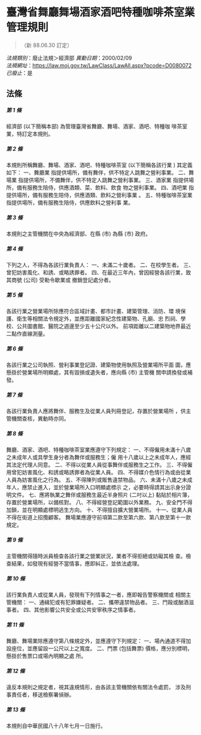 # 臺灣省舞廳舞場酒家酒吧特種咖啡茶室業管理規則
> （新 88.06.30 訂定）

*法規類別*：廢止法規＞經濟部
*異動日期*：2000/02/09  
*法規網址*：https://law.moj.gov.tw/LawClass/LawAll.aspx?pcode=D0080072
*已廢止*：是


## 法條
##### 第 1 條
經濟部 (以下簡稱本部) 為管理臺灣省舞廳、舞場、酒家、酒吧、特種咖
啡茶室業，特訂定本規則。

##### 第 2 條
本規則所稱舞廳、舞場、酒家、酒吧、特種咖啡茶室 (以下簡稱各該行業
) 其定義如下：
一、舞廳業  指提供場所，備有舞伴，供不特定人跳舞之營利事業。
二、舞場業  指提供場所，不備舞伴，供不特定人跳舞之營利事業。
三、酒家業  指提供場所，備有服務生陪侍，供應酒類、菜、飲料、飲食
    物之營利事業。
四、酒吧業  指提供場所，備有服務生陪侍，供應酒類、飲料之營利事業
    。
五、特種咖啡茶室業  指提供場所，備有服務生陪侍，供應飲料之營利事
    業。


##### 第 3 條
本規則之主管機關在中央為經濟部、在縣 (市) 為縣 (市) 政府。

##### 第 4 條
下列之人，不得為各該行業負責人：
一、未滿二十歲者。
二、在校學生者。
三、曾犯妨害風化、和誘、或略誘罪者。
四、在最近三年內，曾因經營各該行業，致其商號 (公司) 受勒令歇業或
    撤銷登記處分者。


##### 第 5 條
各該行業之營業場所除應符合區域計畫、都市計畫、建築管理、消防、環
境保護、衛生等相關法令規定外，並應距離國家紀念性建築物、孔廟、忠
烈祠、學校、公共圖書館、醫院之週邊至少五十公尺以外。
前項距離以二建築物地界最近二點作直線測量。

##### 第 6 條
各該行業之公司執照、營利事業登記證、建築物使用執照及營業場所平面
圖，應懸掛於營業場所明顯處，其有毀損或遺失者，應向縣 (市) 主管機
關申請換發或補發。

##### 第 7 條
各該行業負責人應將舞伴、服務生及從業人員列冊登記，存置於營業場所
，供主管機關查核，異動時亦同。

##### 第 8 條
舞廳、酒家、酒吧、特種咖啡茶室業應遵守下列規定：
一、不得僱用未滿十八歲之未成年人或具學生身分者為舞伴或服務生；僱
    用十八歲以上之未成年人，應經其法定代理人同意。
二、不得以從業人員從事舞伴或服務生之工作。
三、不得僱用曾犯妨害風化、和誘或略誘罪者為從業人員。
四、不得媒介色情行為或由從業人員為妨害風化之行為。
五、不得陳列或販售違禁物品。
六、未滿十八歲之未成年人，應禁止進入，並於營業場所入口明顯處標示
    之，必要時得請其出示身分證明文件。
七、應將執業之舞伴或服務生最近半身照片 (二吋以上) 黏貼於相片簿，
    存置於營業場所，以備核對。
八、不得經營登記範圍以外業務。
九、安全門不得加鎖，並在明顯處標明逃生方向。
十、不得擅自擴大營業場所。
十一、從業人員不得在街道上招攬顧客。
舞場業應遵守前項第二款至第六款、第八款至第十一款規定。

##### 第 9 條
主管機關得隨時派員檢查各該行業之營業狀況，業者不得拒絕或妨礙其檢
查。檢查結果，如發現有經營不當情事，應即糾正，並依法處理。

##### 第 10 條
該行業負責人或從業人員，發現有下列情事之一者，應即報告警察機關或
相關主管機關：
一、通緝犯或有犯罪嫌疑者。
二、攜帶違禁物品者。
三、鬥毆或酗酒滋事者。
四、其他影響公共安全或公共安寧秩序之情事者。


##### 第 11 條
舞廳、舞場業除應遵守第八條規定外，並應遵守下列規定：
一、場內通道不得加設座位，並應留設一公尺以上之寬度。
二、門票 (包括舞票) 價格，應分別標明，懸掛於售票口或場內明顯之處
    所。


##### 第 12 條
違反本規則之規定者，視其違規情形，由各該主管機關依有關法令處罰，
涉及刑事責任者，移送檢察署偵辦。

##### 第 13 條
本規則自中華民國八十八年七月一日施行。


